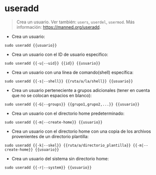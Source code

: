 # useradd

> Crea un usuario.
> Ver también: `users`, `userdel`, `usermod`.
> Más información: <https://manned.org/useradd>.

- Crea un usuario:

`sudo useradd {{usuario}}`

- Crea un usuario con el ID de usuario específico:

`sudo useradd {{-u|--uid}} {{id}} {{usuario}}`

- Crea un usuario con una línea de comando(shell) específica:

`sudo useradd {{-s|--shell}} {{ruta/a/la/shell}} {{usuario}}`

- Crea un usuario perteneciente a grupos adicionales (tener en cuenta que no se colocan espacios en blanco):

`sudo useradd {{-G|--groups}} {{grupo1,grupo2,...}} {{usuario}}`

- Crea un usuario con el directorio home predeterminado:

`sudo useradd {{-m|--create-home}} {{usuario}}`

- Crea un usuario con el directorio home con una copia de los archivos provenientes de un directorio plantilla:

`sudo useradd {{-k|--skel}} {{ruta/a/directorio_plantilla}} {{-m|--create-home}} {{usuario}}`

- Crea un usuario del sistema sin directorio home:

`sudo useradd {{-r|--system}} {{usuario}}`
